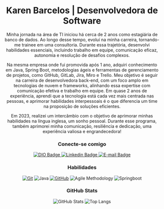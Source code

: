 <h1>
<div align="center">
Karen Barcelos | Desenvolvedora de Software
</div>
</h1>
<t3>
<div align="center">
Minha jornada na área de TI iniciou há cerca de 2 anos como estagiária de banco de dados. Ao longo desse tempo, evoluí na minha carreira, tornando-me trainee em uma consultoria. Durante essa trajetória, desenvolvi habilidades essenciais, incluindo trabalho em equipe, comunicação eficaz, autonomia e resolução de desafios complexos.

Na mesma empresa onde fui promovida após 1 ano, adquiri conhecimento em Java, Spring Boot, metodologias ágeis e ferramentas de gerenciamento de projetos, como GitHub, GitLab, Jira, Miro e Trello. Meu objetivo é seguir na carreira de desenvolvedora back-end, com um foco amplo em tecnologias de nuvem e frameworks, alinhando essa expertise com comunicação efetiva e trabalho em equipe. Em quase 2 anos de experiência, aprendi que a tecnologia está cada vez mais centrada nas pessoas, e aprimorar habilidades interpessoais é o que diferencia um time na proposição de soluções eficientes.

Em 2023, realizei um intercâmbio com o objetivo de aprimorar minhas habilidades na língua inglesa, um sonho pessoal. Durante esse programa, também aprimorei minha comunicação, resiliência e dedicação, uma experiência valiosa e engrandecedora!
</div>
</t3>

<div align="center">

### Conecte-se comigo
</div>
<div align="center">
    <div id="badges">
    <a href="https://web.dio.me/users/karenlbarcelos">
        <img src="https://img.shields.io/badge/DIO-5158bb?style=for-the-badge&logo=dio&logoColor=white" alt="DIO Badge"/>
    </a>
    <a href="https://www.linkedin.com/in/karenlbarcelos/">
        <img src="https://img.shields.io/badge/Linkedin-eb4b98?style=for-the-badge&logo=linkedin&logoColor=white" alt="Linkedin Badge"/>
    </a>
    <a href="karenlbarcelos@hotmail.com">
        <img src="https://img.shields.io/badge/Email-5158bb?style=for-the-badge&logo=email&logoColor=white" alt="E-mail Badge"/>
    </a>
    </div>
</div>

<div align="center">
 
### Habilidades

[![Git](https://img.shields.io/badge/Git-000?style=for-the-badge&logo=git&logoColor=eb4b98)](https://git-scm.com/doc)
![Java](https://img.shields.io/badge/JAVA-000?style=for-the-badge&logo=java&logoColor=5158bb)
[![GitHub](https://img.shields.io/badge/GitHub-000?style=for-the-badge&logo=github&logoColor=5158bb)](https://docs.github.com/)
![Agile Methodology](https://img.shields.io/badge/Agile_Methodology-000?style=for-the-badge&logo=agile_methodology&logoColor=355070)
![Springboot](https://img.shields.io/badge/Springboot-000?style=for-the-badge&logo=springboot&logoColor=eb4b98)

</div>

<div align="center">

### GitHub Stats
![GitHub Stats](https://github-readme-stats.vercel.app/api?username=karenlbarcelos&theme=transparent&bg_color=000&border_color=5158bb&show_icons=true&icon_color=5158bb&title_color=eb4b98&text_color=eb4b98&hide_title=true&hide=stars)
![Top Langs](https://github-readme-stats-git-masterrstaa-rickstaa.vercel.app/api/top-langs/?username=karenlbarcelos&layout=compact&bg_color=000&border_color=5158bb&title_color=eb4b98&text_color=FFF)

</div>